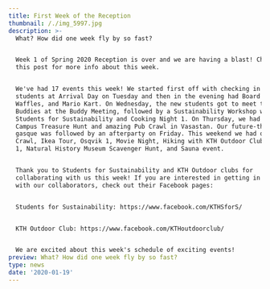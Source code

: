 ```yaml
---
title: First Week of the Reception
thumbnail: /./img_5997.jpg
description: >-
  What? How did one week fly by so fast? 


  Week 1 of Spring 2020 Reception is over and we are having a blast! Check out
  this post for more info about this week.


  We've had 17 events this week! We started first off with checking in the new
  students at Arrival Day on Tuesday and then in the evening had Board Games,
  Waffles, and Mario Kart. On Wednesday, the new students got to meet their
  Buddies at the Buddy Meeting, followed by a Sustainability Workshop with
  Students for Sustainability and Cooking Night 1. On Thursday, we had our fun
  Campus Treasure Hunt and amazing Pub Crawl in Vasastan. Our future-themed
  gasque was followed by an afterparty on Friday. This weekend we had our Fika
  Crawl, Ikea Tour, Osqvik 1, Movie Night, Hiking with KTH Outdoor Club, Skansen
  1, Natural History Museum Scavenger Hunt, and Sauna event.


  Thank you to Students for Sustainability and KTH Outdoor clubs for
  collaborating with us this week! If you are interested in getting in touch
  with our collaborators, check out their Facebook pages:


  Students for Sustainability: https://www.facebook.com/KTHSforS/


  KTH Outdoor Club: https://www.facebook.com/KTHoutdoorclub/


  We are excited about this week's schedule of exciting events!
preview: What? How did one week fly by so fast?
type: news
date: '2020-01-19'
---
```


